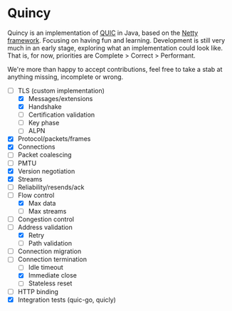 # Quincy

Quincy is an implementation of [QUIC](https://quicwg.org/) in Java, based 
on the [Netty framework](https://netty.io/). Focusing on having fun and 
learning. Development is still very much in an early stage, exploring what 
an implementation could look like. That is, for now, priorities are 
Complete > Correct > Performant.

We're more than happy to accept contributions, feel free to take a stab at 
anything missing, incomplete or wrong.

- [ ] TLS (custom implementation)
  - [X] Messages/extensions
  - [X] Handshake
  - [ ] Certification validation
  - [ ] Key phase
  - [ ] ALPN
- [X] Protocol/packets/frames
- [X] Connections
- [ ] Packet coalescing
- [ ] PMTU
- [X] Version negotiation
- [X] Streams
- [ ] Reliability/resends/ack
- [ ] Flow control
  - [X] Max data
  - [ ] Max streams
- [ ] Congestion control
- [ ] Address validation
  - [X] Retry
  - [ ] Path validation
- [ ] Connection migration
- [ ] Connection termination
  - [ ] Idle timeout
  - [X] Immediate close
  - [ ] Stateless reset
- [ ] HTTP binding
- [X] Integration tests (quic-go, quicly)
